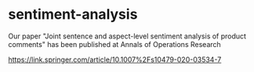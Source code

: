 # sentiment-analysis
Our paper "Joint sentence and aspect-level sentiment analysis of product comments" has been published at Annals of Operations Research

https://link.springer.com/article/10.1007%2Fs10479-020-03534-7
